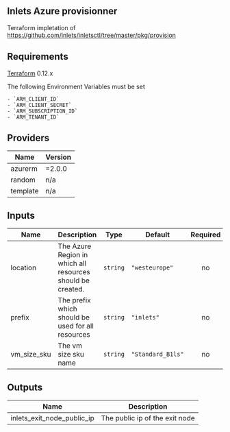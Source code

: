 ## Inlets Azure provisionner

Terraform impletation of https://github.com/inlets/inletsctl/tree/master/pkg/provision


## Requirements

[Terraform](https://www.terraform.io/downloads.html) 0.12.x

The following Environment Variables must be set

```
- `ARM_CLIENT_ID`
- `ARM_CLIENT_SECRET`
- `ARM_SUBSCRIPTION_ID`
- `ARM_TENANT_ID`
```


## Providers

| Name | Version |
|------|---------|
| azurerm | =2.0.0 |
| random | n/a |
| template | n/a |

## Inputs

| Name | Description | Type | Default | Required |
|------|-------------|------|---------|:--------:|
| location | The Azure Region in which all resources should be created. | `string` | `"westeurope"` | no |
| prefix | The prefix which should be used for all resources | `string` | `"inlets"` | no |
| vm\_size\_sku | The vm size sku name | `string` | `"Standard_B1ls"` | no |

## Outputs

| Name | Description |
|------|-------------|
| inlets\_exit\_node\_public\_ip | The public ip of the exit node |

